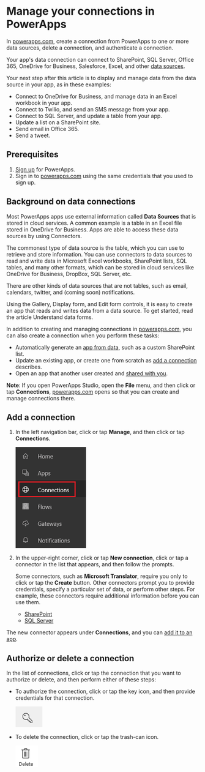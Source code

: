 <properties
    pageTitle="Add and manage connections to data sources in cloud services | Microsoft PowerApps"
    description="Add, delete, and authenticate connections to data sources such as SharePoint, SQL Server, OneDrive for Business, Salesforce, and Office 365"
    services=""
    suite="powerapps"
    documentationCenter="na"
    authors="RickSaling"
    manager="anneta"
    editor=""
    tags=""/>

<tags
   ms.service="powerapps"
   ms.devlang="na"
   ms.topic="article"
   ms.tgt_pltfrm="na"
   ms.workload="na"
   ms.date="03/09/2017"
   ms.author="ricksal"/>

# Manage your connections in PowerApps #

In [powerapps.com](https://web.powerapps.com), create a connection from PowerApps to one or more data sources, delete a connection, and authenticate a connection.

Your app's data connection can connect to SharePoint, SQL Server, Office 365, OneDrive for Business, Salesforce, Excel, and other [data sources](connections-list.md).

Your next step after this article is to display and manage data from the data source in your app, as in these examples:

* Connect to OneDrive for Business, and manage data in an Excel workbook in your app.
* Connect to Twilio, and send an SMS message from your app.
* Connect to SQL Server, and update a table from your app.
* Update a list on a SharePoint site.
* Send email in Office 365.
* Send a tweet.


## Prerequisites

1. [Sign up](signup-for-powerapps.md) for PowerApps.
2. Sign in to [powerapps.com](https://web.powerapps.com) using the same credentials that you used to sign up.

## Background on data connections

Most PowerApps apps use external information called **Data Sources** that is stored in cloud services. A common example is a table in an Excel file stored in OneDrive for Business. Apps are able to access these data sources by using Connectors.

The commonest type of data source is the table, which you can use to retrieve and store information. You can use connectors to data sources to read and write data in Microsoft Excel workbooks, SharePoint lists, SQL tables, and many other formats, which can be stored in cloud services like OneDrive for Business, DropBox, SQL Server, etc.

There are other kinds of data sources that are not tables, such as email, calendars, twitter, and (coming soon) notifications.

Using the Gallery, Display form, and Edit form controls, it is easy to create an app that reads and writes data from a data source. To get started, read the article Understand data forms.

In addition to creating and managing connections in [powerapps.com](https://web.powerapps.com), you can also create a connection when you perform these tasks:

- Automatically generate an [app from data](app-from-sharepoint.md), such as a custom SharePoint list.
- Update an existing app, or create one from scratch as [add a connection](add-data-connection.md) describes.
- Open an app that another user created and [shared with you](share-app.md).

**Note**: If you open PowerApps Studio, open the **File** menu, and then click or tap **Connections**, [powerapps.com](https://web.powerapps.com) opens so that you can create and manage connections there.

## Add a connection ##
1. In the left navigation bar, click or tap **Manage**, and then click or tap **Connections**.

	![Connections Manage](./media/add-manage-connections/open-connections.png)

1. In the upper-right corner, click or tap **New connection**, click or tap a connector in the list that appears, and then follow the prompts.

	Some connectors, such as **Microsoft Translator**, require you only to click or tap the **Create** button. Other connectors prompt you to provide credentials, specify a particular set of data, or perform other steps. For example, these connectors require additional information before you can use them.

	- [SharePoint](connection-sharepoint-online.md)
	- [SQL Server](connection-azure-sqldatabase.md)

The new connector appears under **Connections**, and you can [add it to an app](add-data-connection.md).

## Authorize or delete a connection ##
In the list of connections, click or tap the connection that you want to authorize or delete, and then perform either of these steps:

- To authorize the connection, click or tap the key icon, and then provide credentials for that connection.

	![Authorize connection](./media/add-manage-connections/edit-icon.png)

- To delete the connection, click or tap the trash-can icon.

	![Delete icon](./media/add-manage-connections/delete-icon.png)
